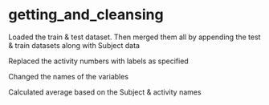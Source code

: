 getting_and_cleansing
=====================
Loaded the train & test dataset. Then merged them all by appending the test & train datasets along with Subject data

Replaced the activity numbers with labels as specified

Changed the names of the variables

Calculated average based on the Subject & activity names